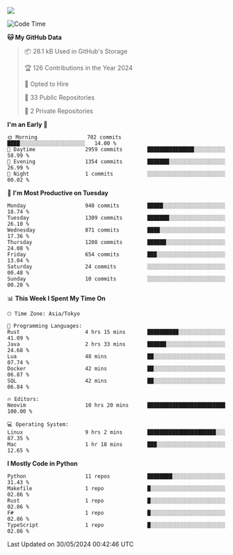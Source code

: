 ![](https://komarev.com/ghpvc/?username=kitagawa-hr)

<!--START_SECTION:waka-->
![Code Time](http://img.shields.io/badge/Code%20Time-832%20hrs%2033%20mins-blue)

**🐱 My GitHub Data** 

> 📦 28.1 kB Used in GitHub's Storage 
 > 
> 🏆 126 Contributions in the Year 2024
 > 
> 💼 Opted to Hire
 > 
> 📜 33 Public Repositories 
 > 
> 🔑 2 Private Repositories 
 > 
**I'm an Early 🐤** 

```text
🌞 Morning                702 commits         ████░░░░░░░░░░░░░░░░░░░░░   14.00 % 
🌆 Daytime                2959 commits        ███████████████░░░░░░░░░░   58.99 % 
🌃 Evening                1354 commits        ███████░░░░░░░░░░░░░░░░░░   26.99 % 
🌙 Night                  1 commits           ░░░░░░░░░░░░░░░░░░░░░░░░░   00.02 % 
```
📅 **I'm Most Productive on Tuesday** 

```text
Monday                   940 commits         █████░░░░░░░░░░░░░░░░░░░░   18.74 % 
Tuesday                  1309 commits        ███████░░░░░░░░░░░░░░░░░░   26.10 % 
Wednesday                871 commits         ████░░░░░░░░░░░░░░░░░░░░░   17.36 % 
Thursday                 1208 commits        ██████░░░░░░░░░░░░░░░░░░░   24.08 % 
Friday                   654 commits         ███░░░░░░░░░░░░░░░░░░░░░░   13.04 % 
Saturday                 24 commits          ░░░░░░░░░░░░░░░░░░░░░░░░░   00.48 % 
Sunday                   10 commits          ░░░░░░░░░░░░░░░░░░░░░░░░░   00.20 % 
```


📊 **This Week I Spent My Time On** 

```text
🕑︎ Time Zone: Asia/Tokyo

💬 Programming Languages: 
Rust                     4 hrs 15 mins       ██████████░░░░░░░░░░░░░░░   41.09 % 
Java                     2 hrs 33 mins       ██████░░░░░░░░░░░░░░░░░░░   24.68 % 
Lua                      48 mins             ██░░░░░░░░░░░░░░░░░░░░░░░   07.74 % 
Docker                   42 mins             ██░░░░░░░░░░░░░░░░░░░░░░░   06.87 % 
SQL                      42 mins             ██░░░░░░░░░░░░░░░░░░░░░░░   06.84 % 

🔥 Editors: 
Neovim                   10 hrs 20 mins      █████████████████████████   100.00 % 

💻 Operating System: 
Linux                    9 hrs 2 mins        ██████████████████████░░░   87.35 % 
Mac                      1 hr 18 mins        ███░░░░░░░░░░░░░░░░░░░░░░   12.65 % 
```

**I Mostly Code in Python** 

```text
Python                   11 repos            ████████░░░░░░░░░░░░░░░░░   31.43 % 
Makefile                 1 repo              █░░░░░░░░░░░░░░░░░░░░░░░░   02.86 % 
Rust                     1 repo              █░░░░░░░░░░░░░░░░░░░░░░░░   02.86 % 
F#                       1 repo              █░░░░░░░░░░░░░░░░░░░░░░░░   02.86 % 
TypeScript               1 repo              █░░░░░░░░░░░░░░░░░░░░░░░░   02.86 % 
```




 Last Updated on 30/05/2024 00:42:46 UTC
<!--END_SECTION:waka-->
